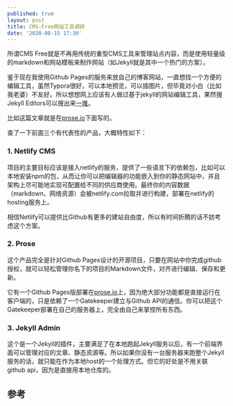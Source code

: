 ```yaml
---
published: true
layout: post
title: CMS-Free网站工具调研
date: '2020-08-15 17:30'
---
```

所谓CMS Free就是不再用传统的重型CMS工具来管理站点内容，而是使用轻量级的markdown和网站模板来制作网站（如Jekyll就是其中一个热门的方案）。

鉴于现在我使用Github Pages的服务来放自己的博客网站，一直想找一个方便的编辑工具，虽然Typora很好，可以本地预览，可以插图片，但毕竟对小白（比如我老婆）不友好。所以想想网上应该有人做过基于jekyll的网站编辑工具，果然搜Jekyll Editors可以搜出来[一堆][1]。

比如这篇文章就是在[prose.io][3]下面写的。

查了一下前面三个有代表性的产品，大概特性如下：

### 1. Netlify CMS

项目的主要目标应该是接入netlify的服务，提供了一些语言下的依赖包，比如可以本地安装npm的包，从而让你可以把编辑器的功能嵌入到你的静态网站中，并且架构上尽可能地实现可配置给不同的供应商使用。最终你的内容数据（markdown、网络资源）会被netlify.com拉取并进行构建，部署在netlify的hosting服务上。

相信Netlify可以提供比Github有更多的建站自由度，所以有时间折腾的话不妨考虑这个方案。

### 2. Prose

这个产品完全是针对Github Pages设计的开源项目，只要在网站中你完成github授权，就可以轻松管理你名下的项目的Markdown文件，对齐进行编辑、保存和更新。

它有一个Github Pages版部署在[prose.io][3]上，因为绝大部分功能都是直接运行在客户端的，只是依赖了一个Gatekeeper建立与Github API的通信。你可以把这个Gatekeeper部署在自己的服务器上，完全由自己来掌控所有东西。


### 3. Jekyll Admin

这个是一个Jekyll的插件，主要满足了在本地跑起Jekyll服务以后，有一个前端界面可以管理对应的文章、静态资源等。所以如果你没有一台服务器来跑整个Jekyll服务的话，就只能在作为本地host的一个处理方式。但它的好处是不用关联github api，因为是直接用本地仓库的。

## 参考

[1]: https://github.com/planetjekyll/awesome-jekyll-editors
[2]: https://github.com/netlify/netlify-cms
[3]: http://prose.io/

